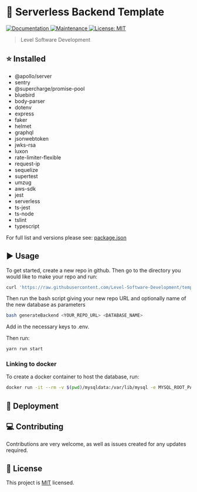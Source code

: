 # :space_invader: Serverless Backend Template

<p>
  <!-- <a href="https://github.com/Level-Software-Development/template-backend/actions/workflows/npm-publish.yml">
    <img alt="Build Status" src="https://github.com/Level-Software-Development/template-backend/actions/workflows/npm-publish.yml/badge.svg" />
  </a> -->
  <a href="https://github.com/Level-Software-Development/template-backend#readme">
    <img alt="Documentation" src="https://img.shields.io/badge/documentation-yes-brightgreen.svg" />
  </a>
  <a href="https://github.com/Level-Software-Development/template-backend/graphs/commit-activity">
    <img alt="Maintenance" src="https://img.shields.io/badge/Maintained%3F-yes-green.svg" />
  </a>
  <a href="https://github.com/Level-Software-Development/template-backend/blob/main/LICENSE">
    <img alt="License: MIT" src="https://img.shields.io/badge/License-MIT-yellow.svg" />
  </a>
</p>

> Level Software Development

## :star: Installed

- @apollo/server
- sentry
- @supercharge/promise-pool
- bluebird
- body-parser
- dotenv
- express
- faker
- helmet
- graphql
- jsonwebtoken
- jwks-rsa
- luxon
- rate-limiter-flexible
- request-ip
- sequelize
- supertest
- umzug
- aws-sdk
- jest
- serverless
- ts-jest
- ts-node
- tslint
- typescript

For full list and versions please see: [package.json](https://github.com/Level-Software-Development/template-backend/blob/main/package.json)

## :arrow_forward: Usage

To get started, create a new repo in github. Then go to the directory you would like to make your repo and run:

```sh
curl 'https://raw.githubusercontent.com/Level-Software-Development/template-backend/main/generateBackend' > generateBackend
```

Then run the bash script giving your new repo URL and optionally name of the new database as parameters

```sh
bash generateBackend <YOUR_REPO_URL> <DATABASE_NAME>
```

Add in the necessary keys to .env.

Then run:

```sh
yarn run start
```

### Linking to docker

To create a docker container to host the database, run:

```sh
docker run -it --rm -v $(pwd)/mysqldata:/var/lib/mysql -e MYSQL_ROOT_PASSWORD=<YOUR_.ENV_ROOT_PASSWORD> -d -p 3306:3306 --platform linux/x86_64 mysql/mysql-server:8.0
```

## :dizzy: Deployment

## :computer: Contributing

Contributions are very welcome, as well as issues created for any updates required.

## :bookmark: License

This project is [MIT](LICENSE) licensed.
